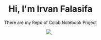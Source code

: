 

<h1 align='center'>
  Hi, I'm Irvan Falasifa
</h1>

<p align='center'>
  There are my Repo of Colab Notebook Project
</p>

<p align='center'>
 <a href='mailto:irvan.falasfia@gmail.com'> 
  <img src="https://img.shields.io/badge/mail%20box-EA4335?style=for-the-badge&logo=Gmail&logoColor=white" /> 
 </a>&nbsp;&nbsp;
  
</p>
